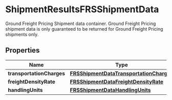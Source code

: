 

# ShipmentResultsFRSShipmentData

Ground Freight Pricing Shipment data container. Ground Freight Pricing shipment data is only guaranteed to be returned for Ground Freight Pricing shipments only.

## Properties

| Name | Type | Description | Notes |
|------------ | ------------- | ------------- | -------------|
|**transportationCharges** | [**FRSShipmentDataTransportationCharges**](FRSShipmentDataTransportationCharges.md) |  |  |
|**freightDensityRate** | [**FRSShipmentDataFreightDensityRate**](FRSShipmentDataFreightDensityRate.md) |  |  [optional] |
|**handlingUnits** | [**FRSShipmentDataHandlingUnits**](FRSShipmentDataHandlingUnits.md) |  |  [optional] |



